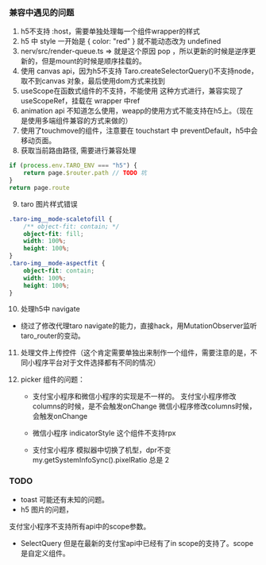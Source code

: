 ### 兼容中遇见的问题

1. h5不支持 :host，需要单独处理每一个组件wrapper的样式
2. h5 中 style 一开始是 { color: "red" } 就不能动态改为 undefined
3. nerv/src/render-queue.ts => 就是这个原因 pop ，所以更新的时候是逆序更新的，但是mount的时候是顺序挂载的。
4. 使用 canvas api，因为h5不支持 Taro.createSelectorQuery()不支持node，取不到canvas 对象，最后使用dom方式来找到
5. useScope在函数式组件的不支持，不能使用 这种方式进行，兼容实现了 useScopeRef，挂载在 wrapper 中ref
6. animation api 不知道怎么使用，weapp的使用方式不能支持在h5上。（现在是使用多端组件兼容的方式来做的）
7. 使用了touchmove的组件，注意要在 touchstart 中 preventDefault，h5中会移动页面。
8. 获取当前路由路径, 需要进行兼容处理
```js
if (process.env.TARO_ENV === "h5") {
    return page.$router.path // TODO 坑
}
return page.route
```
9. taro 图片样式错误
```css
.taro-img__mode-scaletofill {
    /** object-fit: contain; */
    object-fit: fill;
    width: 100%;
    height: 100%;
}
.taro-img__mode-aspectfit {
    object-fit: contain;
    width: 100%;
    height: 100%;
}
```

10. 处理h5中 navigate
- 绕过了修改代理taro navigate的能力，直接hack，用MutationObserver监听taro_router的变动。
11. 处理文件上传控件（这个肯定需要单独出来制作一个组件，需要注意的是，不同小程序平台对于文件选择都有不同的情况）

12. picker 组件的问题：
    - 支付宝小程序和微信小程序的实现是不一样的。
    支付宝小程序修改columns的时候，是不会触发onChange
    微信小程序修改columns时候，会触发onChange

    - 微信小程序 indicatorStyle 这个组件不支持rpx

    - 支付宝小程序 模拟器中切换了机型，dpr不变 my.getSystemInfoSync().pixelRatio 总是 2
### TODO

- toast 可能还有未知的问题。
- h5 图片的问题，


支付宝小程序不支持所有api中的scope参数。

- SelectQuery 但是在最新的支付宝api中已经有了in scope的支持了。scope是自定义组件。
